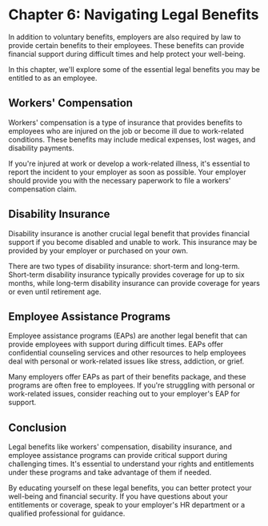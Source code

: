 Chapter 6: Navigating Legal Benefits
====================================

In addition to voluntary benefits, employers are also required by law to provide certain benefits to their employees. These benefits can provide financial support during difficult times and help protect your well-being.

In this chapter, we'll explore some of the essential legal benefits you may be entitled to as an employee.

Workers' Compensation
---------------------

Workers' compensation is a type of insurance that provides benefits to employees who are injured on the job or become ill due to work-related conditions. These benefits may include medical expenses, lost wages, and disability payments.

If you're injured at work or develop a work-related illness, it's essential to report the incident to your employer as soon as possible. Your employer should provide you with the necessary paperwork to file a workers' compensation claim.

Disability Insurance
--------------------

Disability insurance is another crucial legal benefit that provides financial support if you become disabled and unable to work. This insurance may be provided by your employer or purchased on your own.

There are two types of disability insurance: short-term and long-term. Short-term disability insurance typically provides coverage for up to six months, while long-term disability insurance can provide coverage for years or even until retirement age.

Employee Assistance Programs
----------------------------

Employee assistance programs (EAPs) are another legal benefit that can provide employees with support during difficult times. EAPs offer confidential counseling services and other resources to help employees deal with personal or work-related issues like stress, addiction, or grief.

Many employers offer EAPs as part of their benefits package, and these programs are often free to employees. If you're struggling with personal or work-related issues, consider reaching out to your employer's EAP for support.

Conclusion
----------

Legal benefits like workers' compensation, disability insurance, and employee assistance programs can provide critical support during challenging times. It's essential to understand your rights and entitlements under these programs and take advantage of them if needed.

By educating yourself on these legal benefits, you can better protect your well-being and financial security. If you have questions about your entitlements or coverage, speak to your employer's HR department or a qualified professional for guidance.
